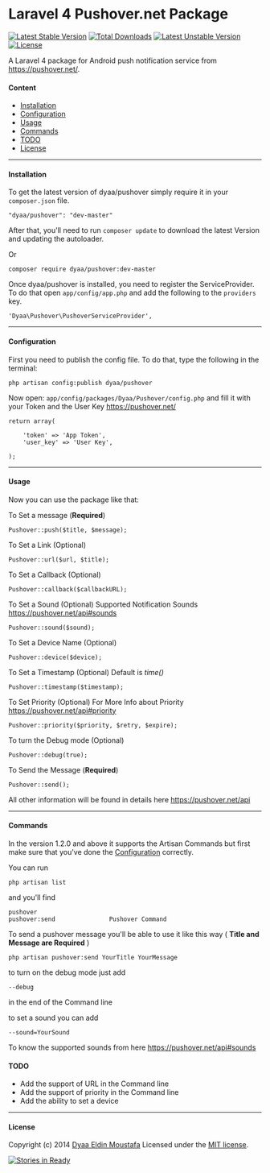 Laravel 4 Pushover.net Package
======
[![Latest Stable Version](https://poser.pugx.org/dyaa/pushover/v/stable.png)](https://packagist.org/packages/dyaa/pushover) [![Total Downloads](https://poser.pugx.org/dyaa/pushover/downloads.png)](https://packagist.org/packages/dyaa/pushover) [![Latest Unstable Version](https://poser.pugx.org/dyaa/pushover/v/unstable.png)](https://packagist.org/packages/dyaa/pushover) [![License](https://poser.pugx.org/dyaa/pushover/license.png)](https://packagist.org/packages/dyaa/pushover)

A Laravel 4 package for Android push notification service from https://pushover.net/.

#### Content
- [Installation](#installation)
- [Configuration](#configuration)
- [Usage](#usage)
- [Commands](#commands)
- [TODO](#todo)
- [License](#license)


----------


#### Installation

To get the latest version of dyaa/pushover simply require it in your `composer.json` file.

```
"dyaa/pushover": "dev-master"
```
After that, you'll need to run `composer update` to download the latest Version and updating the autoloader.

Or

```
composer require dyaa/pushover:dev-master
```



Once dyaa/pushover is installed, you need to register the ServiceProvider. To do that open `app/config/app.php` and add the following to the `providers` key.

```
'Dyaa\Pushover\PushoverServiceProvider',
```


----------


#### Configuration 
First you need to publish the config file. To do that, type the following in the terminal:

```
php artisan config:publish dyaa/pushover
```

Now open: `app/config/packages/Dyaa/Pushover/config.php` and fill it with your Token and the User Key https://pushover.net/

```
return array(

    'token' => 'App Token',
    'user_key' => 'User Key',

);
```

----------

#### Usage
Now you can use the package like that:

To Set a message (**Required**)
```
Pushover::push($title, $message);
```
To Set a Link (Optional)
```
Pushover::url($url, $title);
```
To Set a Callback (Optional)
```
Pushover::callback($callbackURL);
```
To Set a Sound (Optional) Supported Notification Sounds https://pushover.net/api#sounds
```
Pushover::sound($sound);
```
To Set a Device Name (Optional)
```
Pushover::device($device);
```
To Set a Timestamp (Optional) Default is *time()*
```
Pushover::timestamp($timestamp);
```
To Set Priority (Optional) For More Info about Priority https://pushover.net/api#priority
```
Pushover::priority($priority, $retry, $expire);
```
To turn the Debug mode (Optional)
```
Pushover::debug(true);
```
To Send the Message (**Required**)
```
Pushover::send();
```
All other information will be found in details here https://pushover.net/api


----------
#### Commands

In the version 1.2.0 and above it supports the Artisan Commands but first make sure that you've done the [Configuration](#configuration) correctly.

You can run 

    php artisan list
and you'll find

    pushover
    pushover:send               Pushover Command

To send a pushover message you'll be able to use it like this way ( **Title and Message are Required** )

    php artisan pushover:send YourTitle YourMessage
to turn on the debug mode just add

    --debug
in the end of the Command line

to set a sound you can add

    --sound=YourSound
    
To know the supported sounds from here https://pushover.net/api#sounds

#### TODO

 - Add the support of URL in the Command line
 - Add the support of priority in the Command line
 - Add the ability to set a device

----------


#### License

Copyright (c) 2014 [Dyaa Eldin Moustafa][1] Licensed under the [MIT license][2].


  [1]: http://www.dyaa.me/
  [2]: https://github.com/dyaa/Laravel-pushover/blob/master/LICENSE

[![Stories in Ready](https://badge.waffle.io/dyaa/Laravel-pushover.png?label=ready)](https://waffle.io/dyaa/Laravel-pushover)